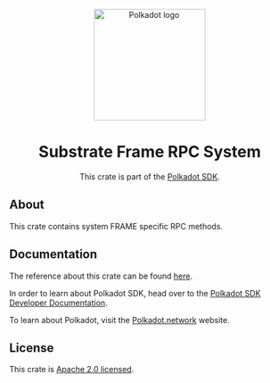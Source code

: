<div align="center">

<img
alt="Polkadot logo" width="200"
src="https://raw.githubusercontent.com/paritytech/polkadot-sdk/rzadp/readmes/docs/images/Polkadot_Logo_Horizontal_Pink_BlackOnWhite.png">

# Substrate Frame RPC System

This crate is part of the [Polkadot SDK](https://github.com/paritytech/polkadot-sdk/).

</div>

## About

This crate contains system FRAME specific RPC methods.

## Documentation

The reference about this crate can be found [here](https://paritytech.github.io/polkadot-sdk/master/substrate_frame_rpc_system).

In order to learn about Polkadot SDK, head over to the [Polkadot SDK Developer Documentation](https://paritytech.github.io/polkadot-sdk/master/polkadot_sdk_docs/index.html).

To learn about Polkadot, visit the [Polkadot.network](https://polkadot.network/) website.

## License

This crate is [Apache 2.0 licensed](https://spdx.org/licenses/Apache-2.0.html).
